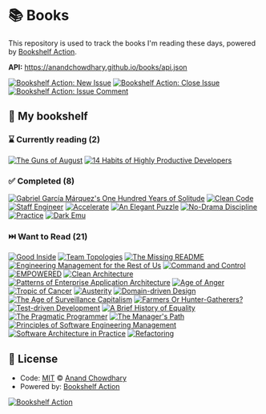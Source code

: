# 📚 Books

This repository is used to track the books I'm reading these days, powered by [Bookshelf Action](https://github.com/AnandChowdhary/bookshelf-action).

**API:** https://anandchowdhary.github.io/books/api.json

[![Bookshelf Action: New Issue](https://github.com/AnandChowdhary/books/workflows/Bookshelf%20Action:%20New%20Issue/badge.svg)](https://github.com/AnandChowdhary/bookshelf-action/actions?query=workflow%3A%Bookshelf+Action%3A+New+Issue%22)
[![Bookshelf Action: Close Issue](https://github.com/AnandChowdhary/books/workflows/Bookshelf%20Action:%20Close%20Issue/badge.svg)](https://github.com/AnandChowdhary/bookshelf-action/actions?query=workflow%3A%Bookshelf+Action%3A+Close+Issue%22)
[![Bookshelf Action: Issue Comment](https://github.com/AnandChowdhary/books/workflows/Bookshelf%20Action:%20Issue%20Comment/badge.svg)](https://github.com/AnandChowdhary/bookshelf-action/actions?query=workflow%3A%Bookshelf+Action%3A+Issue+Comment%22)

## 📖 My bookshelf

<!--start:bookshelf-action-->
### ⌛ Currently reading (2)

[![The Guns of August](https://images.weserv.nl/?url=http%3A%2F%2Fbooks.google.com%2Fbooks%2Fcontent%3Fid%3DfnVy4v5pZPMC%26printsec%3Dfrontcover%26img%3D1%26zoom%3D1%26edge%3Dcurl%26source%3Dgbs_api&w=128&h=196&fit=contain)](https://github.com/hammygoonan/books/issues/47 "The Guns of August by Barbara W. Tuchman")
[![14 Habits of Highly Productive Developers](https://images.weserv.nl/?url=http%3A%2F%2Fbooks.google.com%2Fbooks%2Fcontent%3Fid%3D8UUozgEACAAJ%26printsec%3Dfrontcover%26img%3D1%26zoom%3D1%26source%3Dgbs_api&w=128&h=196&fit=contain)](https://github.com/hammygoonan/books/issues/28 "14 Habits of Highly Productive Developers by Zeno Rocha")

### ✅ Completed (8)

[![Gabriel García Márquez's One Hundred Years of Solitude](https://images.weserv.nl/?url=http%3A%2F%2Fbooks.google.com%2Fbooks%2Fcontent%3Fid%3D-uL2s0htCtkC%26printsec%3Dfrontcover%26img%3D1%26zoom%3D1%26edge%3Dcurl%26source%3Dgbs_api&w=128&h=196&fit=contain)](https://github.com/hammygoonan/books/issues/48 "Gabriel García Márquez's One Hundred Years of Solitude by Gene H. Bell-Villada completed in 11 months on June 2025")
[![Clean Code](https://images.weserv.nl/?url=http%3A%2F%2Fbooks.google.com%2Fbooks%2Fcontent%3Fid%3DhjEFCAAAQBAJ%26printsec%3Dfrontcover%26img%3D1%26zoom%3D1%26edge%3Dcurl%26source%3Dgbs_api&w=128&h=196&fit=contain)](https://github.com/hammygoonan/books/issues/2 "Clean Code by Robert C. Martin completed in 1 year on June 2024")
[![Staff Engineer](https://images.weserv.nl/?url=https%3A%2F%2Ftse2.mm.bing.net%2Fth%3Fq%3DStaff%2520Engineer%2520by%2520Will%2520Larson%26w%3D256%26c%3D7%26rs%3D1%26p%3D0%26dpr%3D3%26pid%3D1.7%26mkt%3Den-IN%26adlt%3Dmoderate&w=128&h=196&fit=contain)](https://github.com/hammygoonan/books/issues/46 "Staff Engineer by Will Larson completed in 1 minute on June 2024")
[![Accelerate](https://images.weserv.nl/?url=http%3A%2F%2Fbooks.google.com%2Fbooks%2Fcontent%3Fid%3DKax-DwAAQBAJ%26printsec%3Dfrontcover%26img%3D1%26zoom%3D1%26edge%3Dcurl%26source%3Dgbs_api&w=128&h=196&fit=contain)](https://github.com/hammygoonan/books/issues/42 "Accelerate by Nicole Forsgren PhD, Jez Humble, Gene Kim completed in 4 months on June 2024")
[![An Elegant Puzzle](https://images.weserv.nl/?url=http%3A%2F%2Fbooks.google.com%2Fbooks%2Fcontent%3Fid%3D2ZQrxQEACAAJ%26printsec%3Dfrontcover%26img%3D1%26zoom%3D1%26source%3Dgbs_api&w=128&h=196&fit=contain)](https://github.com/hammygoonan/books/issues/27 "An Elegant Puzzle by Will Larson completed in 2 months on November 2023")
[![No-Drama Discipline](https://images.weserv.nl/?url=http%3A%2F%2Fbooks.google.com%2Fbooks%2Fcontent%3Fid%3D8n1cDAAAQBAJ%26printsec%3Dfrontcover%26img%3D1%26zoom%3D1%26edge%3Dcurl%26source%3Dgbs_api&w=128&h=196&fit=contain)](https://github.com/hammygoonan/books/issues/40 "No-Drama Discipline by Daniel J. Siegel, Tina Payne Bryson completed in 4 days on February 2022")
[![Practice](https://images.weserv.nl/?url=http%3A%2F%2Fbooks.google.com%2Fbooks%2Fcontent%3Fid%3DVHaSvQEACAAJ%26printsec%3Dfrontcover%26img%3D1%26zoom%3D1%26source%3Dgbs_api&w=128&h=196&fit=contain)](https://github.com/hammygoonan/books/issues/14 "Practice by Guy Rundle completed in 1 year on February 2020")
[![Dark Emu](https://images.weserv.nl/?url=https%3A%2F%2Ftse2.mm.bing.net%2Fth%3Fq%3DDark%2520Emu%2520by%2520Bruce%2520Pascoe%26w%3D256%26c%3D7%26rs%3D1%26p%3D0%26dpr%3D3%26pid%3D1.7%26mkt%3Den-IN%26adlt%3Dmoderate&w=128&h=196&fit=contain)](https://github.com/hammygoonan/books/issues/13 "Dark Emu by Bruce Pascoe completed in 10 months on February 2020")

### ⏭️ Want to Read (21)

[![Good Inside](https://images.weserv.nl/?url=http%3A%2F%2Fbooks.google.com%2Fbooks%2Fcontent%3Fid%3DTXJLEAAAQBAJ%26printsec%3Dfrontcover%26img%3D1%26zoom%3D1%26edge%3Dcurl%26source%3Dgbs_api&w=128&h=196&fit=contain)](https://github.com/hammygoonan/books/issues/44 "Good Inside by Dr. Becky Kennedy completed in undefined on Invalid Date")
[![Team Topologies](https://images.weserv.nl/?url=http%3A%2F%2Fbooks.google.com%2Fbooks%2Fcontent%3Fid%3DoFdRuAEACAAJ%26printsec%3Dfrontcover%26img%3D1%26zoom%3D1%26source%3Dgbs_api&w=128&h=196&fit=contain)](https://github.com/hammygoonan/books/issues/43 "Team Topologies by Matthew Skelton, Manuel Pais completed in undefined on Invalid Date")
[![The Missing README](https://images.weserv.nl/?url=http%3A%2F%2Fbooks.google.com%2Fbooks%2Fcontent%3Fid%3DM7UjEAAAQBAJ%26printsec%3Dfrontcover%26img%3D1%26zoom%3D1%26edge%3Dcurl%26source%3Dgbs_api&w=128&h=196&fit=contain)](https://github.com/hammygoonan/books/issues/39 "The Missing README by Chris Riccomini, Dmitriy Ryaboy completed in undefined on Invalid Date")
[![Engineering Management for the Rest of Us](https://images.weserv.nl/?url=http%3A%2F%2Fbooks.google.com%2Fbooks%2Fcontent%3Fid%3DsK9RzwEACAAJ%26printsec%3Dfrontcover%26img%3D1%26zoom%3D1%26source%3Dgbs_api&w=128&h=196&fit=contain)](https://github.com/hammygoonan/books/issues/37 "Engineering Management for the Rest of Us by Sarah Drasner completed in undefined on Invalid Date")
[![Command and Control](https://images.weserv.nl/?url=http%3A%2F%2Fbooks.google.com%2Fbooks%2Fcontent%3Fid%3DlJ6JDQAAQBAJ%26printsec%3Dfrontcover%26img%3D1%26zoom%3D1%26edge%3Dcurl%26source%3Dgbs_api&w=128&h=196&fit=contain)](https://github.com/hammygoonan/books/issues/36 "Command and Control by Eric Schlosser completed in undefined on Invalid Date")
[![EMPOWERED](https://images.weserv.nl/?url=http%3A%2F%2Fbooks.google.com%2Fbooks%2Fcontent%3Fid%3De1UFEAAAQBAJ%26printsec%3Dfrontcover%26img%3D1%26zoom%3D1%26edge%3Dcurl%26source%3Dgbs_api&w=128&h=196&fit=contain)](https://github.com/hammygoonan/books/issues/35 "EMPOWERED by Marty Cagan completed in undefined on Invalid Date")
[![Clean Architecture](https://images.weserv.nl/?url=http%3A%2F%2Fbooks.google.com%2Fbooks%2Fcontent%3Fid%3DuGE1DwAAQBAJ%26printsec%3Dfrontcover%26img%3D1%26zoom%3D1%26source%3Dgbs_api&w=128&h=196&fit=contain)](https://github.com/hammygoonan/books/issues/33 "Clean Architecture by Robert C. Martin completed in undefined on Invalid Date")
[![Patterns of Enterprise Application Architecture](https://images.weserv.nl/?url=http%3A%2F%2Fbooks.google.com%2Fbooks%2Fcontent%3Fid%3DvqTfNFDzzdIC%26printsec%3Dfrontcover%26img%3D1%26zoom%3D1%26edge%3Dcurl%26source%3Dgbs_api&w=128&h=196&fit=contain)](https://github.com/hammygoonan/books/issues/24 "Patterns of Enterprise Application Architecture by Martin Fowler completed in undefined on Invalid Date")
[![Age of Anger](https://images.weserv.nl/?url=http%3A%2F%2Fbooks.google.com%2Fbooks%2Fcontent%3Fid%3DqejZDQAAQBAJ%26printsec%3Dfrontcover%26img%3D1%26zoom%3D1%26edge%3Dcurl%26source%3Dgbs_api&w=128&h=196&fit=contain)](https://github.com/hammygoonan/books/issues/6 "Age of Anger by Pankaj Mishra completed in undefined on Invalid Date")
[![Tropic of Cancer](https://images.weserv.nl/?url=http%3A%2F%2Fbooks.google.com%2Fbooks%2Fcontent%3Fid%3DG54FAQAAIAAJ%26printsec%3Dfrontcover%26img%3D1%26zoom%3D1%26source%3Dgbs_api&w=128&h=196&fit=contain)](https://github.com/hammygoonan/books/issues/5 "Tropic of Cancer by Henry Miller completed in undefined on Invalid Date")
[![Austerity](https://images.weserv.nl/?url=http%3A%2F%2Fbooks.google.com%2Fbooks%2Fcontent%3Fid%3DH_8TDAAAQBAJ%26printsec%3Dfrontcover%26img%3D1%26zoom%3D1%26edge%3Dcurl%26source%3Dgbs_api&w=128&h=196&fit=contain)](https://github.com/hammygoonan/books/issues/4 "Austerity by Mark Blyth completed in undefined on Invalid Date")
[![Domain-driven Design](https://images.weserv.nl/?url=http%3A%2F%2Fbooks.google.com%2Fbooks%2Fcontent%3Fid%3DxColAAPGubgC%26printsec%3Dfrontcover%26img%3D1%26zoom%3D1%26edge%3Dcurl%26source%3Dgbs_api&w=128&h=196&fit=contain)](https://github.com/hammygoonan/books/issues/9 "Domain-driven Design by Eric Evans, Eric J. Evans completed in undefined on Invalid Date")
[![The Age of Surveillance Capitalism](https://images.weserv.nl/?url=http%3A%2F%2Fbooks.google.com%2Fbooks%2Fcontent%3Fid%3DlRqrDQAAQBAJ%26printsec%3Dfrontcover%26img%3D1%26zoom%3D1%26edge%3Dcurl%26source%3Dgbs_api&w=128&h=196&fit=contain)](https://github.com/hammygoonan/books/issues/11 "The Age of Surveillance Capitalism by Shoshana Zuboff completed in undefined on Invalid Date")
[![Farmers Or Hunter-Gatherers?](https://images.weserv.nl/?url=http%3A%2F%2Fbooks.google.com%2Fbooks%2Fcontent%3Fid%3Dj7UnzgEACAAJ%26printsec%3Dfrontcover%26img%3D1%26zoom%3D1%26source%3Dgbs_api&w=128&h=196&fit=contain)](https://github.com/hammygoonan/books/issues/12 "Farmers Or Hunter-Gatherers? by Peter Sutton, Keryn Walshe completed in undefined on Invalid Date")
[![Test-driven Development](https://images.weserv.nl/?url=http%3A%2F%2Fbooks.google.com%2Fbooks%2Fcontent%3Fid%3DCUlsAQAAQBAJ%26printsec%3Dfrontcover%26img%3D1%26zoom%3D1%26edge%3Dcurl%26source%3Dgbs_api&w=128&h=196&fit=contain)](https://github.com/hammygoonan/books/issues/23 "Test-driven Development by Kent Beck completed in undefined on Invalid Date")
[![A Brief History of Equality](https://images.weserv.nl/?url=https%3A%2F%2Ftse2.mm.bing.net%2Fth%3Fq%3DA%2520Brief%2520History%2520of%2520Equality%2520by%2520Thomas%2520Piketty%252C%2520Steven%2520Rendall%26w%3D256%26c%3D7%26rs%3D1%26p%3D0%26dpr%3D3%26pid%3D1.7%26mkt%3Den-IN%26adlt%3Dmoderate&w=128&h=196&fit=contain)](https://github.com/hammygoonan/books/issues/15 "A Brief History of Equality by Thomas Piketty, Steven Rendall completed in undefined on Invalid Date")
[![The Pragmatic Programmer](https://images.weserv.nl/?url=http%3A%2F%2Fbooks.google.com%2Fbooks%2Fcontent%3Fid%3D5wBQEp6ruIAC%26printsec%3Dfrontcover%26img%3D1%26zoom%3D1%26edge%3Dcurl%26source%3Dgbs_api&w=128&h=196&fit=contain)](https://github.com/hammygoonan/books/issues/32 "The Pragmatic Programmer by Andrew Hunt, David Thomas completed in undefined on Invalid Date")
[![The Manager's Path](https://images.weserv.nl/?url=http%3A%2F%2Fbooks.google.com%2Fbooks%2Fcontent%3Fid%3DFaNaDgAAQBAJ%26printsec%3Dfrontcover%26img%3D1%26zoom%3D1%26edge%3Dcurl%26source%3Dgbs_api&w=128&h=196&fit=contain)](https://github.com/hammygoonan/books/issues/30 "The Manager's Path by Camille Fournier completed in undefined on Invalid Date")
[![Principles of Software Engineering Management](https://images.weserv.nl/?url=https%3A%2F%2Ftse2.mm.bing.net%2Fth%3Fq%3DPrinciples%2520of%2520Software%2520Engineering%2520Management%2520by%2520Tom%2520Gilb%26w%3D256%26c%3D7%26rs%3D1%26p%3D0%26dpr%3D3%26pid%3D1.7%26mkt%3Den-IN%26adlt%3Dmoderate&w=128&h=196&fit=contain)](https://github.com/hammygoonan/books/issues/31 "Principles of Software Engineering Management by Tom Gilb completed in undefined on Invalid Date")
[![Software Architecture in Practice](https://images.weserv.nl/?url=http%3A%2F%2Fbooks.google.com%2Fbooks%2Fcontent%3Fid%3D-II73rBDXCYC%26printsec%3Dfrontcover%26img%3D1%26zoom%3D1%26edge%3Dcurl%26source%3Dgbs_api&w=128&h=196&fit=contain)](https://github.com/hammygoonan/books/issues/29 "Software Architecture in Practice by Len Bass, Paul Clements, Rick Kazman completed in undefined on Invalid Date")
[![Refactoring](https://images.weserv.nl/?url=http%3A%2F%2Fbooks.google.com%2Fbooks%2Fcontent%3Fid%3DHmrDHwgkbPsC%26printsec%3Dfrontcover%26img%3D1%26zoom%3D1%26edge%3Dcurl%26source%3Dgbs_api&w=128&h=196&fit=contain)](https://github.com/hammygoonan/books/issues/26 "Refactoring by Martin Fowler, Kent Beck, John Brant, William Opdyke, Don Roberts completed in undefined on Invalid Date")

<!--end:bookshelf-action-->

## 📄 License

- Code: [MIT](./LICENSE) © [Anand Chowdhary](https://anandchowdhary.com)
- Powered by: [Bookshelf Action](https://github.com/AnandChowdhary/bookshelf-action)

[![Bookshelf Action](https://github.com/AnandChowdhary/bookshelf-action/blob/HEAD/assets/logo.svg)](https://github.com/AnandChowdhary/bookshelf-action)
